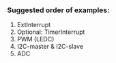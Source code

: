 ### Suggested order of examples:

1. ExtInterrupt
2. Optional: TimerInterrupt
3. PWM (LEDC)
4. I2C-master & I2C-slave
5. ADC
